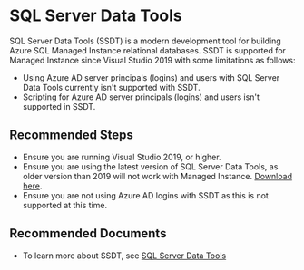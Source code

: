 <properties
	pageTitle="Portal and Client Tools/SQL Server Data Tools (SSDT)"
	description="Portal and Client Tools/SQL Server Data Tools (SSDT)"
	infoBubbleText="Portal and Client Tools/SQL Server Data Tools (SSDT)"
	service="microsoft.sql"
	resource="servers"
	authors="danimir"
	ms.author="danil"
	displayOrder=""
	diagnosticScenario=""
	selfHelpType="generic"
	supportTopicIds="32637307"
	resourceTags=""	
	productPesIds="16259"
	cloudEnvironments="public"
	articleId="d4a00f3b-45d8-4dcd-8779-671ad39f67c6"
/>

# SQL Server Data Tools

SQL Server Data Tools (SSDT) is a modern development tool for building Azure SQL Managed Instance relational databases. SSDT is supported for Managed Instance since Visual Studio 2019 with some limitations as follows:

* Using Azure AD server principals (logins) and users with SQL Server Data Tools currently isn't supported with SSDT.
* Scripting for Azure AD server principals (logins) and users isn't supported in SSDT.

## **Recommended Steps**

* Ensure you are running Visual Studio 2019, or higher.
* Ensure you are using the latest version of SQL Server Data Tools, as older version than 2019 will not work with Managed Instance. [Download here](https://visualstudio.microsoft.com/vs/features/ssdt/).
* Ensure you are not using Azure AD logins with SSDT as this is not supported at this time.

## **Recommended Documents**

* To learn more about SSDT, see [SQL Server Data Tools](https://docs.microsoft.com/sql/ssdt/sql-server-data-tools)
